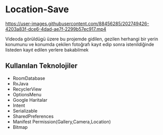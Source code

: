 # Location-Save

https://user-images.githubusercontent.com/88456285/202749426-4203a83f-dce6-4dad-ae7f-2299b57ec917.mp4

Videoda görüldügü üzere bu projemde gidilen, gezilen herhangi bir yerin konumunu ve konumda çekilen fotoğrafı
kayıt edip sonra istenildiğinde listeden kayıt edilen yerlere bakabilmek

## Kullanılan Teknolojiler 

- RoomDatabase
- RxJava
- RecyclerView
- OptionsMenu
- Google Haritalar
- Intent
- Serializable
- SharedPreferences
- Manifest Permission(Gallery,Camera,Location)
- Bitmap
